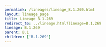 ```yaml
---
permalink: /lineages/lineage_B.1.269.html
layout: lineage_page
title: Lineage B.1.269
redirect_to: ../lineage.html?lineage=B.1.269
lineage: B.1.269
parent: B.1
children: ['B.1.269']
---
```

